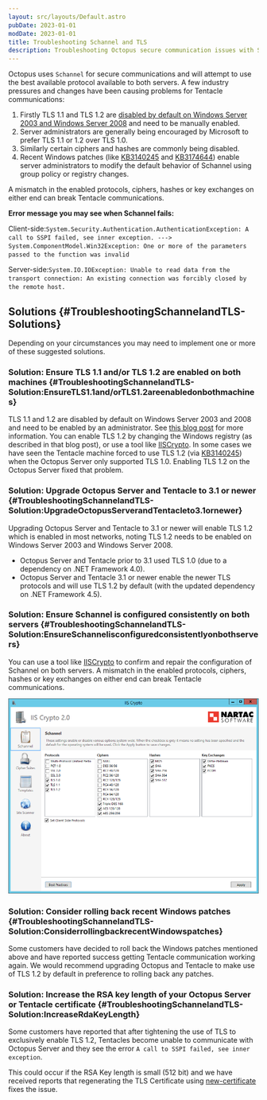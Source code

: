 ```yaml
---
layout: src/layouts/Default.astro
pubDate: 2023-01-01
modDate: 2023-01-01
title: Troubleshooting Schannel and TLS
description: Troubleshooting Octopus secure communication issues with Schannel and TLS.
---
```


Octopus uses `Schannel` for secure communications and will attempt to use the best available protocol available to both servers. A few industry pressures and changes have been causing problems for Tentacle communications:

1. Firstly TLS 1.1 and TLS 1.2 are [disabled by default on Windows Server 2003 and Windows Server 2008](https://blogs.msdn.microsoft.com/kaushal/2011/10/02/support-for-ssltls-protocols-on-windows/) and need to be manually enabled.
2. Server administrators are generally being encouraged by Microsoft to prefer TLS 1.1 or 1.2 over TLS 1.0.
3. Similarly certain ciphers and hashes are commonly being disabled.
4. Recent Windows patches (like [KB3140245](https://support.microsoft.com/en-au/kb/3140245) and [KB3174644](https://support.microsoft.com/en-us/kb/3174644)) enable server administrators to modify the default behavior of Schannel using group policy or registry changes.

A mismatch in the enabled protocols, ciphers, hashes or key exchanges on either end can break Tentacle communications.

**Error message you may see when Schannel fails:**

Client-side:`System.Security.Authentication.AuthenticationException: A call to SSPI failed, see inner exception. ---> System.ComponentModel.Win32Exception: One or more of the parameters passed to the function was invalid`

Server-side:`System.IO.IOException: Unable to read data from the transport connection: An existing connection was forcibly closed by the remote host.`

## Solutions {#TroubleshootingSchannelandTLS-Solutions}

Depending on your circumstances you may need to implement one or more of these suggested solutions.

### Solution: Ensure TLS 1.1 and/or TLS 1.2 are enabled on both machines {#TroubleshootingSchannelandTLS-Solution:EnsureTLS1.1and/orTLS1.2areenabledonbothmachines}

TLS 1.1 and 1.2 are disabled by default on Windows Server 2003 and 2008 and need to be enabled by an administrator. See [this blog post](https://blogs.msdn.microsoft.com/kaushal/2011/10/02/support-for-ssltls-protocols-on-windows/) for more information. You can enable TLS 1.2 by changing the Windows registry (as described in that blog post), or use a tool like [IISCrypto](https://www.nartac.com/Products/IISCrypto). In some cases we have seen the Tentacle machine forced to use TLS 1.2 (via [KB3140245](https://support.microsoft.com/en-au/kb/3140245)) when the Octopus Server only supported TLS 1.0. Enabling TLS 1.2 on the Octopus Server fixed that problem.

### Solution: Upgrade Octopus Server and Tentacle to 3.1 or newer {#TroubleshootingSchannelandTLS-Solution:UpgradeOctopusServerandTentacleto3.1ornewer}

Upgrading Octopus Server and Tentacle to 3.1 or newer will enable TLS 1.2 which is enabled in most networks, noting TLS 1.2 needs to be enabled on Windows Server 2003 and Windows Server 2008.

- Octopus Server and Tentacle prior to 3.1 used TLS 1.0 (due to a dependency on .NET Framework 4.0).
- Octopus Server and Tentacle 3.1 or newer enable the newer TLS protocols and will use TLS 1.2 by default (with the updated dependency on .NET Framework 4.5).

### Solution: Ensure Schannel is configured consistently on both servers {#TroubleshootingSchannelandTLS-Solution:EnsureSchannelisconfiguredconsistentlyonbothservers}

You can use a tool like [IISCrypto](https://www.nartac.com/Products/IISCrypto) to confirm and repair the configuration of Schannel on both servers. A mismatch in the enabled protocols, ciphers, hashes or key exchanges on either end can break Tentacle communications.

![](/docs/security/octopus-tentacle-communication/5865774.png "width=500")

### Solution: Consider rolling back recent Windows patches {#TroubleshootingSchannelandTLS-Solution:ConsiderrollingbackrecentWindowspatches}

Some customers have decided to roll back the Windows patches mentioned above and have reported success getting Tentacle communication working again. We would recommend upgrading Octopus and Tentacle to make use of TLS 1.2 by default in preference to rolling back any patches.

### Solution: Increase the RSA key length of your Octopus Server or Tentacle certificate {#TroubleshootingSchannelandTLS-Solution:IncreaseRdaKeyLength}

Some customers have reported that after tightening the use of TLS to exclusively enable TLS 1.2, Tentacles become unable to communicate with Octopus Server and they see the error `A call to SSPI failed, see inner exception`.

This could occur if the RSA Key length is small (512 bit) and we have received reports that regenerating the TLS Certificate using [new-certificate](/docs/octopus-rest-api/tentacle.exe-command-line/new-certificate/) fixes the issue.
